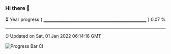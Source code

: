 ### Hi there 👋

⏳ Year progress { ▁▁▁▁▁▁▁▁▁▁▁▁▁▁▁▁▁▁▁▁▁▁▁▁▁▁▁▁▁▁ } 0.07 %

---

⏰ Updated on Sat, 01 Jan 2022 06:14:16 GMT

![Progress Bar CI](https://github.com/liununu/liununu/workflows/Progress%20Bar%20CI/badge.svg)
